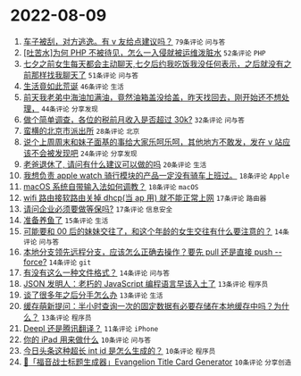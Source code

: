 # 2022-08-09

1. [车子被刮，对方逃逸。有 v 友给点建议吗？](https://www.v2ex.com/t/871583) `79条评论` `问与答`
1. [[吐苦水]为何 PHP 不被待见，怎么一入侵就被运维泼脏水](https://www.v2ex.com/t/871584) `52条评论` `PHP`
1. [七夕之前女生每天都会主动聊天,七夕后约我吃饭我没任何表示，之后就没有之前那样找我聊天了](https://www.v2ex.com/t/871620) `51条评论` `问与答`
1. [生活竟如此荒诞](https://www.v2ex.com/t/871576) `46条评论` `生活`
1. [前天我老弟中海油加满油，竟然油箱盖没给盖，昨天找回去，刚开始还不想处理，](https://www.v2ex.com/t/871568) `44条评论` `分享发现`
1. [做个简单调查，各位的税前月收入是否超过 30k?](https://www.v2ex.com/t/871643) `32条评论` `问与答`
1. [蛮横的北京市派出所](https://www.v2ex.com/t/871632) `28条评论` `北京`
1. [说个上周周末和妹子面基的事给大家乐呵乐呵，其他地方不敢发，发在 v 站应该不会被发现吧](https://www.v2ex.com/t/871600) `24条评论` `分享发现`
1. [老爸退休了, 请问有什么建议可以做的吗](https://www.v2ex.com/t/871599) `20条评论` `生活`
1. [我想负责 apple watch 骑行模块的产品一定没有骑车上班过。](https://www.v2ex.com/t/871590) `18条评论` `Apple`
1. [macOS 系统自带输入法如何调教？](https://www.v2ex.com/t/871570) `18条评论` `macOS`
1. [wifi 路由接软路由关掉 dhcp(当 ap 用) 就不能正常上网](https://www.v2ex.com/t/871608) `17条评论` `路由器`
1. [请问企业必须要做等保吗?](https://www.v2ex.com/t/871577) `17条评论` `信息安全`
1. [准备养鱼了](https://www.v2ex.com/t/871647) `15条评论` `生活`
1. [可能要和 00 后的妹妹交往了，和这个年龄的女生交往有什么要注意的？](https://www.v2ex.com/t/871651) `14条评论` `问与答`
1. [本地分支领先远程分支，应该怎么正确去操作？要先 pull 还是直接 push --force?](https://www.v2ex.com/t/871607) `14条评论` `git`
1. [有没有这么一种文件格式？](https://www.v2ex.com/t/871604) `14条评论` `问与答`
1. [JSON 发明人：老朽的 JavaScript 编程语言早该入土了](https://www.v2ex.com/t/871619) `13条评论` `程序员`
1. [谈了很多年之后分手怎么办](https://www.v2ex.com/t/871612) `13条评论` `生活`
1. [缓存萌新提问：半小时查询一次的固定数据有必要存储在本地缓存中吗？为什么？](https://www.v2ex.com/t/871611) `13条评论` `程序员`
1. [Deepl 还是腾讯翻译？](https://www.v2ex.com/t/871595) `11条评论` `iPhone`
1. [你的 iPad 用来做什么](https://www.v2ex.com/t/871654) `10条评论` `问与答`
1. [今日头条这种超长 int id 是怎么生成的？](https://www.v2ex.com/t/871587) `10条评论` `程序员`
1. [🐧「福音战士标题生成器」Evangelion Title Card Generator](https://www.v2ex.com/t/871578) `10条评论` `分享创造`
